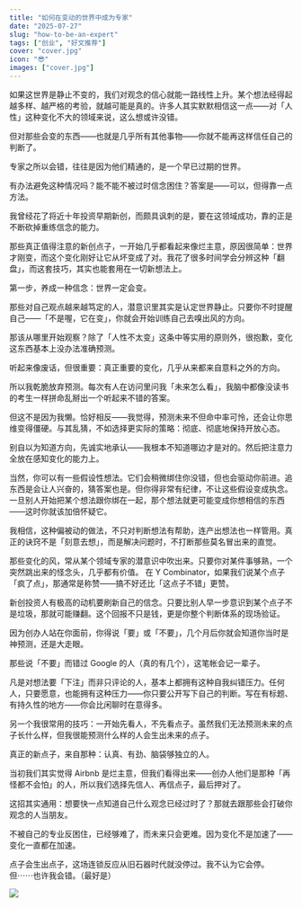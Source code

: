 ```yaml
---
title: "如何在变动的世界中成为专家"
date: "2025-07-27"
slug: "how-to-be-an-expert"
tags: ["创业", "好文推荐"]
cover: "cover.jpg"
icon: "😎"
images: ["cover.jpg"]
---
```

如果这世界是静止不变的，我们对观念的信心就能一路线性上升。某个想法经得起越多样、越严格的考验，就越可能是真的。许多人其实默默相信这一点——对「人性」这种变化不大的领域来说，这么想或许没错。



但对那些会变的东西——也就是几乎所有其他事物——你就不能再这样信任自己的判断了。



专家之所以会错，往往是因为他们精通的，是一个早已过期的世界。



有办法避免这种情况吗？能不能不被过时信念困住？答案是——可以，但得靠一点方法。



我曾经花了将近十年投资早期新创，而颇具讽刺的是，要在这领域成功，靠的正是不断砍掉重练信念的能力。



那些真正值得注意的新创点子，一开始几乎都看起来像烂主意，原因很简单：世界才刚变，而这个变化刚好让它从坏变成了对。我花了很多时间学会分辨这种「翻盘」，而这套技巧，其实也能套用在一切新想法上。



第一步，养成一种信念：世界一定会变。



那些对自己观点越来越笃定的人，潜意识里其实是认定世界静止。只要你不时提醒自己——「不是喔，它在变」，你就会开始训练自己去嗅出风的方向。



那该从哪里开始观察？除了「人性不太变」这条中等实用的原则外，很抱歉，变化这东西基本上没办法准确预测。



听起来像废话，但很重要：真正重要的变化，几乎从来都来自意料之外的方向。



所以我乾脆放弃预测。每次有人在访问里问我「未来怎么看」，我脑中都像没读书的考生一样拼命乱掰出一个听起来不错的答案。



但这不是因为我懒。恰好相反——我觉得，预测未来不但命中率可怜，还会让你思维变得僵硬。与其乱猜，不如选择更实际的策略：彻底、彻底地保持开放心态。



别自以为知道方向，先诚实地承认——我根本不知道哪边才是对的。然后把注意力全放在感知变化的能力上。



当然，你可以有一些假设性想法。它们会稍微绑住你没错，但也会驱动你前进。追东西是会让人兴奋的，猜答案也是。但你得非常有纪律，不让这些假设变成执念。
一旦别人开始把某个想法跟你绑在一起，那个想法就更可能变成你想相信的东西——这时你就该加倍怀疑它。



我相信，这种偏被动的做法，不只对判断想法有帮助，连产出想法也一样管用。真正的诀窍不是「刻意去想」，而是解决问题时，不打断那些莫名冒出来的直觉。



那些变化的风，常从某个领域专家的潜意识中吹出来。只要你对某件事够熟，一个突然跳出来的怪念头，几乎都有价值。
在 Y Combinator，如果我们说某个点子「疯了点」，那通常是称赞——搞不好还比「这点子不错」更赞。



新创投资人有极高的动机要刷新自己的信念。只要比别人早一步意识到某个点子不是垃圾，那就可能赚翻。这个回报不只是钱，更是你整个判断体系的现场验证。



因为创办人站在你面前，你得说「要」或「不要」，几个月后你就会知道你当时是神预测，还是大走眼。



那些说「不要」而错过 Google 的人（真的有几个），这笔帐会记一辈子。



凡是对想法要「下注」而非只评论的人，基本上都拥有这种自我纠错压力。任何人，只要愿意，也能拥有这种压力——你只要公开写下自己的判断。写在有标题、有持久性的地方——你会比闲聊时在意得多。



另一个我很常用的技巧：一开始先看人，不先看点子。虽然我们无法预测未来的点子长什么样，但我很能预测什么样的人会生出未来的点子。



真正的新点子，来自那种：认真、有劲、脑袋够独立的人。



当初我们其实觉得 Airbnb 是烂主意，但我们看得出来——创办人他们是那种「再怪都不会怕」的人，所以我们选择先信人、再信点子，最后押对了。



这招其实通用：想要快一点知道自己什么观念已经过时了？那就去跟那些会打破你观念的人当朋友。



不被自己的专业反困住，已经够难了，而未来只会更难。因为变化不是加速了——变化一直都在加速。



点子会生出点子，这场连锁反应从旧石器时代就没停过。我不认为它会停。
但⋯⋯也许我会错。（最好是）




![](https://prod-files-secure.s3.us-west-2.amazonaws.com/112d0858-5090-4d34-a606-b75eb8d65fd2/46476355-9cf3-4e99-9b7a-3531bc426380/1000202064.png?X-Amz-Algorithm=AWS4-HMAC-SHA256&X-Amz-Content-Sha256=UNSIGNED-PAYLOAD&X-Amz-Credential=ASIAZI2LB46627FEVIXE%2F20250806%2Fus-west-2%2Fs3%2Faws4_request&X-Amz-Date=20250806T154221Z&X-Amz-Expires=3600&X-Amz-Security-Token=IQoJb3JpZ2luX2VjED8aCXVzLXdlc3QtMiJGMEQCIDiPrkA4US1epAq64WEaJwpxqP3kMQKpdetBsFdjkQbPAiBFug%2BmD6v4cpKDrARseOedfvCSAkdYUy0BP3fe11B5iSr%2FAwh4EAAaDDYzNzQyMzE4MzgwNSIM5pFVdwNtNf4wxw%2F0KtwDGlm%2FVU%2BzJoFgysJtecO7wolzaSUot%2BaIassBT1VviwAk1sEKg%2FpIRA2xS2ZgTtCOFqKoXTItbKMmEiuoy9Rt%2BWAm8yoz%2F4ZHYuv9%2BEGf2Fi9SEH9tfpgSXYa9EXMrGrQgDGXyAnrZloWkLdnUoPPFgG7754EgrlVVAy9qU1N1dbe1TrJH1o33X57ulnn8o9m%2FoHphv4xuxljRFuNkTuX2YLYg4XmX4mt5eNnm1nd3xVz7LhuBaLnZWs4NyHAUkn9Pr3k%2B4n1ddTpIc5%2BJM%2BBOEsQ6uBDt5M6wesYGA5AB5ny8M2xy3jKO%2BaiwDkJkpt8JuN%2FoFIrMAMIiNinAsiYA5jUo9%2BgRatQoSHrKY7vLgbl%2FzCSaeXE4%2B%2FQWJwSOvwyc%2FRU7%2B8wCDRv%2BN4KfYMr1%2F0WNBFb%2FhGOglf2akyr14XaKZ6ceQ7kvOTZrf%2BKSWWpnmT4SxCR3GZeNr9ACLW68MLgXBf03rNwB7KV0S0axFkhWuaVUQFxrQHAnECn6xmjWjXBFTu0l5wkYp3HKCW3pySMOk7fP4oejHjn1Yq%2FVHxJtUYU8cak2tTDehWu0J0DJ1%2FI7OApNBnCyL9YONcPB%2BhyN7KSq0gjaM77%2BpTTsafShvZ7S8ZbV2dMnqYwkODNxAY6pgH79L2HGIjeMbQaHSFOL%2BHg83nJgMCHwGLD8QoiKzheyo3ekLhadC7FR4dSspE4C2%2BiaU2biFQPIUZ6Pgo1BfHIke2V%2BbofZGGAWDydMMyyrAuarCP0FqfnpTcjTKCK%2FZzM1GV53S2BDqci5ghM65RGOf9geKpM3c%2FF%2BpKpZDMfgP0A4Q5Bxa568uQHTTUfATJvJK9yQMfOpMc6%2BSzevki%2Fxjz8deXJ&X-Amz-Signature=3b086f6508b913ecfd1eddfe6dd6f7fe01223ab736b470f70b3f93b16ae11050&X-Amz-SignedHeaders=host&x-amz-checksum-mode=ENABLED&x-id=GetObject)

